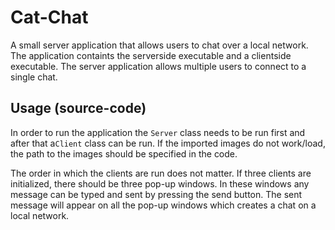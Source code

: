 # Cat-Chat

A small server application that allows users to chat over a local network. The application containts the serverside executable and a clientside executable. The server application allows multiple users to connect to a single chat.

## Usage (source-code)

In order to run the application the `Server` class needs to be run first and after that a`Client` class can be run. 
If the imported images do not work/load, the path to the images should be specified in the code.

The order in which the clients are run does not matter. If three clients are initialized, there should be three pop-up windows. In these windows any message can be typed and sent by pressing the send button. The sent message will appear on all the pop-up windows which creates a chat on a local network.
